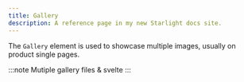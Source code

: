 ```yaml
---
title: Gallery
description: A reference page in my new Starlight docs site.
---
```


The `Gallery` element is used to showcase multiple images, usually on product single pages.

:::note
Mutiple gallery files & svelte
:::
